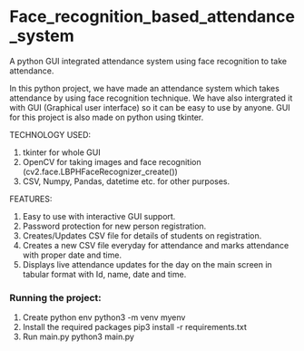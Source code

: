 # Face_recognition_based_attendance_system
A python GUI integrated attendance system using face recognition to take attendance.

In this python project, we have made an attendance system which takes attendance by using face recognition technique. We have also intergrated it with GUI (Graphical user interface) so it can be easy to use by anyone. GUI for this project is also made on python using tkinter.

TECHNOLOGY USED:
1) tkinter for whole GUI
2) OpenCV for taking images and face recognition (cv2.face.LBPHFaceRecognizer_create())
3) CSV, Numpy, Pandas, datetime etc. for other purposes.

FEATURES:
1) Easy to use with interactive GUI support.
2) Password protection for new person registration.
3) Creates/Updates CSV file for details of students on registration.
4) Creates a new CSV file everyday for attendance and marks attendance with proper date and time.
5) Displays live attendance updates for the day on the main screen in tabular format with Id, name, date and time.

### Running the project:
1) Create python env
    python3 -m venv myenv
2) Install the required packages
    pip3 install -r requirements.txt
3) Run main.py
    python3 main.py
